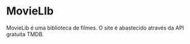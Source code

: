 # MovieLIb
<p> MovieLib é uma biblioteca de filmes. O site é abastecido através da API gratuita TMDB.</p>
